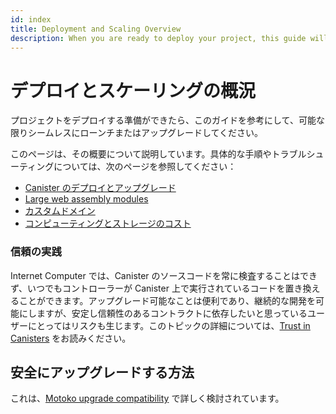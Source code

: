 ```yaml
---
id: index
title: Deployment and Scaling Overview
description: When you are ready to deploy your project, this guide will help you have the most seamless possible launch or upgrade.
---
```


# デプロイとスケーリングの概況

プロジェクトをデプロイする準備ができたら、このガイドを参考にして、可能な限りシームレスにローンチまたはアップグレードしてください。

このページは、その概要について説明しています。具体的な手順やトラブルシューティングについては、次のページを参照してください：

* [Canister のデプロイとアップグレード](./deploying-and-upgrading.md)
* [Large web assembly modules](./larger-wasm.md)
* [カスタムドメイン](./custom-domain.md)
* [コンピューティングとストレージのコスト](./computation-and-storage-costs.md)

### 信頼の実践

Internet Computer では、Canister のソースコードを常に検査することはできず、いつでもコントローラーが Canister 上で実行されているコードを置き換えることができます。アップグレード可能なことは便利であり、継続的な開発を可能にしますが、安定し信頼性のあるコントラクトに依存したいと思っているユーザーにとってはリスクも生じます。このトピックの詳細については、[Trust in Canisters](../../concepts/trust-in-canisters.md) をお読みください。

## 安全にアップグレードする方法

これは、[Motoko upgrade compatibility](../build/cdks/motoko-dfinity/compatibility.md) で詳しく検討されています。

<!--

---
id: index
title: Deployment and Scaling Overview
description: When you are ready to deploy your project, this guide will help you have the most seamless possible launch or upgrade.
---

# Deployment and Scaling Overview

When you are ready to deploy your project, this guide will help you have the most seamless possible launch or upgrade.

This page is an overview of the topic. For specific steps and troubleshooting information, please refer to the following pages:

* [Deploying & Upgrading Canisters](./deploying-and-upgrading.md)
* [Large web assembly modules](./larger-wasm.md)
* [Custom Domains](./custom-domain.md)
* [Computation and Storage cost](./computation-and-storage-costs.md)

### Demonstrating Trust

In the Internet Computer, a canister's source code cannot always be inspected, and at any point, a controller can replace the code running on the canister. Upgradeability is convenient and allows for continuous development, but it also creates risk for users who need to depend on the contract to be stable and trustworthy. Read [Trust in Canisters](../../concepts/trust-in-canisters.md) for more information on this topic.

## How to upgrade safely

This is explored in depth in [Motoko upgrade compatibility](../build/cdks/motoko-dfinity/compatibility.md)

-->